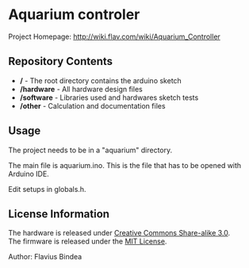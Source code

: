 Aquarium controler
==================

Project Homepage: http://wiki.flav.com/wiki/Aquarium_Controller

Repository Contents
-------------------

* **/** - The root directory contains the arduino sketch
* **/hardware** - All hardware design files
* **/software** - Libraries used and hardwares sketch tests
* **/other** - Calculation and documentation files

Usage
-----

The project needs to be in a "aquarium" directory.

The main file is aquarium.ino. This is the file that has to be opened with Arduino IDE.

Edit setups in globals.h.

License Information
-------------------
The hardware is released under [Creative Commons Share-alike 3.0](http://creativecommons.org/licenses/by-sa/3.0/).  
The firmware is released under the [MIT License](http://opensource.org/licenses/MIT).

Author: Flavius Bindea  

